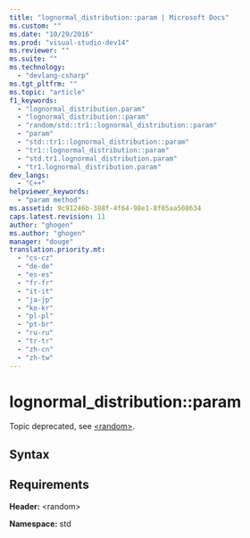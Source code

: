 ```yaml
---
title: "lognormal_distribution::param | Microsoft Docs"
ms.custom: ""
ms.date: "10/29/2016"
ms.prod: "visual-studio-dev14"
ms.reviewer: ""
ms.suite: ""
ms.technology: 
  - "devlang-csharp"
ms.tgt_pltfrm: ""
ms.topic: "article"
f1_keywords: 
  - "lognormal_distribution.param"
  - "lognormal_distribution::param"
  - "random/std::tr1::lognormal_distribution::param"
  - "param"
  - "std::tr1::lognormal_distribution::param"
  - "tr1::lognormal_distribution::param"
  - "std.tr1.lognormal_distribution.param"
  - "tr1.lognormal_distribution.param"
dev_langs: 
  - "C++"
helpviewer_keywords: 
  - "param method"
ms.assetid: 9c91246b-388f-4f64-98e1-8f05aa508634
caps.latest.revision: 11
author: "ghogen"
ms.author: "ghogen"
manager: "douge"
translation.priority.mt: 
  - "cs-cz"
  - "de-de"
  - "es-es"
  - "fr-fr"
  - "it-it"
  - "ja-jp"
  - "ko-kr"
  - "pl-pl"
  - "pt-br"
  - "ru-ru"
  - "tr-tr"
  - "zh-cn"
  - "zh-tw"
---
```

# lognormal_distribution::param
Topic deprecated, see [\<random>](../Topic/%3Crandom%3E.md).  
  
## Syntax  
  
## Requirements  
 **Header:** \<random>  
  
 **Namespace:** std